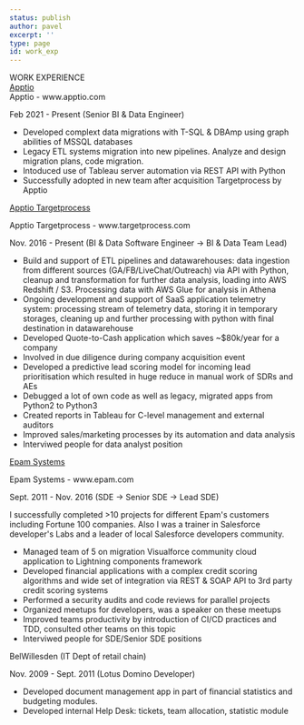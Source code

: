 ```yaml
---
status: publish
author: pavel
excerpt: ''
type: page
id: work_exp
---
```


<div class="section-header">WORK EXPERIENCE</div>
<a  class="no-print" href="https://apptio.com">Apptio</a>
<div class="print-only company-header">Apptio - www.apptio.com</div>
<p>Feb 2021 - Present (<span class="job-title">Senior BI & Data Engineer</span>)</p>

- Developed complext data migrations with T-SQL & DBAmp using graph abilities of MSSQL databases
- Legacy ETL systems migration into new pipelines. Analyze and design migration plans, code migration.
- Intoduced use of Tableau server automation via REST API with Python
- Successfully adopted in new team after acquisition Targetprocess by Apptio

<a class="no-print" href="https://targetprocess.com">Apptio Targetprocess</a>
<div class="print-only company-header">Apptio Targetprocess - www.targetprocess.com</div>
<p>Nov. 2016 - Present (<span class="job-title">BI & Data Software Engineer → BI & Data Team Lead</span>)</p>

- Build and support of ETL pipelines and datawarehouses: data ingestion from different sources (GA/FB/LiveChat/Outreach) via API with Python, cleanup and transformation for further data analysis, loading into AWS Redshift / S3. Processing data with AWS Glue for analysis in Athena
- Ongoing development and support of SaaS application telemetry system: processing stream of telemetry data, storing it in temporary storages, cleaning up and further processing with python with final destination in datawarehouse
- Developed Quote-to-Cash application which saves ~$80k/year for a company
- Involved in due diligence during company acquisition event
- Developed a predictive lead scoring model for incoming lead prioritisation which resulted in huge reduce in manual work of SDRs and AEs
- Debugged a lot of own code as well as legacy, migrated apps from Python2 to Python3
- Created reports in Tableau for C-level management and external auditors
- Improved sales/marketing processes by its automation and data analysis
- Interviwed people for data analyst position

<a class="no-print" href="https://epam.com">Epam Systems</a>
<div class="print-only company-header">Epam Systems - www.epam.com</div>
<p>Sept. 2011 - Nov. 2016 (<span class="job-title">SDE → Senior SDE → Lead SDE</span>)</p>

I successfully completed >10 projects for different Epam's customers including Fortune 100 companies. Also I was a trainer in Salesforce developer's Labs and a leader of local Salesforce developers community.

- Managed team of 5 on migration Visualforce community cloud application to Lightning components framework
- Developed financial applications with a complex credit scoring algorithms and wide set of integration via REST & SOAP API to 3rd party credit scoring systems
- Performed a security audits and code reviews for parallel projects
- Organized meetups for developers, was a speaker on these meetups
- Improved teams productivity by introduction of CI/CD practices and TDD, consulted other teams on this topic
- Interviwed people for SDE/Senior SDE positions


<div class="company-header">BelWillesden (IT Dept of retail chain)</div>
<p>Nov. 2009 - Sept. 2011 (<span class="job-title">Lotus Domino Developer</span>)</p>

- Developed document management app in part of financial statistics and budgeting modules.
- Developed internal Help Desk: tickets, team allocation, statistic module

